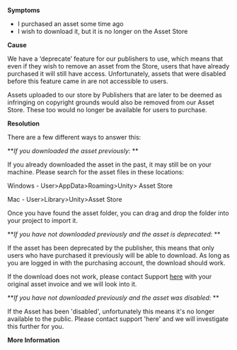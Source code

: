 
        

<span class="wysiwyg-underline">**Symptoms** </span>

*   <span>I purchased an asset some time ago</span>
*   <span>I wish to download it, but it is no longer on the Asset Store</span>

<span class="wysiwyg-underline">**Cause** </span>

<span>We have a ‘deprecate’ feature for our publishers to use, which means that even if they wish to remove an asset from the Store, users that have already purchased it will still have access. </span>Unfortunately, assets that were disabled before this feature came in are not accessible to users.

Assets uploaded to our store by Publishers that are later to be deemed as infringing on copyright grounds would also be removed from our Asset Store. These too would no longer be available for users to purchase.

<span class="wysiwyg-underline">**Resolution** </span>

<span>There are a few different ways to answer this:</span>

***If you downloaded the asset previously:* ** 

<span>If you already downloaded the asset in the past, it may still be on your machine. Please search for the asset files in these locations:</span>

<span>Windows - User>AppData>Roaming>Unity> Asset Store</span>

<span>Mac - User>Library>Unity>Asset Store</span>

<span>Once you have found the asset folder, you can drag and drop the folder into your project to import it.</span>

***If you have not downloaded previously and the asset is deprecated:* ** 

<span>If the asset has been deprecated by the publisher, this means that only users who have purchased it previously will be able to download. As long as you are logged in with the purchasing account, the download should work.</span>

<span>If the download does not work, please contact Support [here](/hc/en-us/requests/new) with your original asset invoice and we will look into it.  
</span>

***If you have not downloaded previously and the asset was disabled:* ** 

<span>If the Asset has been 'disabled', unfortunately this means it's no longer available to the public. Please contact support 'here' and we will investigate this further for you.  
</span>

<span class="wysiwyg-underline">**More Information** </span>

      